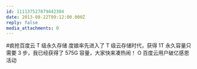 ```yaml
---
id: 111137527879442304
date: 2013-08-22T09:12:00.000Z
reply: false
media_attachments: 0
---
```


#疯抢百度云 T 级永久存储 度娘率先进入了 T 级云存储时代，获得 1T 永久容量只需要 3 步，我已经获得了 575G 容量，大家快来凑热闹！ O 百度云用户破亿感恩活动 ​​​​

